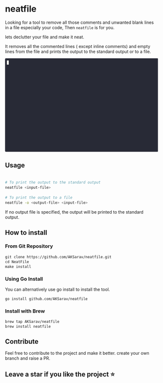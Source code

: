 # neatfile

Looking for a tool to remove all those comments and unwanted blank lines in a file especially your code, Then `neatfile` is for you.

lets declutter your file and make it neat.

It removes all the commented lines ( except inline comments) and empty lines from the file and prints the output to the standard output or to a file.

![neatfile](demo-short.gif)


## Usage

```bash

# To print the output to the standard output
neatfile <input-file> 

# To print the output to a file
neatfile -o <output-file> <input-file> 

```

If no output file is specified, the output will be printed to the standard output.

## How to install

### From Git Repository
```
git clone https://github.com/AKSarav/neatfile.git
cd NeatFile
make install
```

### Using Go Install

You can alternatively use go install to install the tool.

```
go install github.com/AKSarav/neatfile
```

### Install with Brew

```
brew tap AKSarav/neatfile
brew install neatfile
```

## Contribute

Feel free to contribute to the project and make it better. create your own branch and raise a PR.

## Leave a star if you like the project :star:



